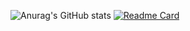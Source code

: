 ![Anurag's GitHub stats](https://github-readme-stats.vercel.app/api?username=iamironman1233&hide=contribs,prs&show_icons=true&theme=tokyonight)
[![Readme Card](https://github-readme-stats.vercel.app/api/pin/?username=iamironman1233&repo=github-readme-stats)](https://github.com/anuraghazra/github-readme-stats)
